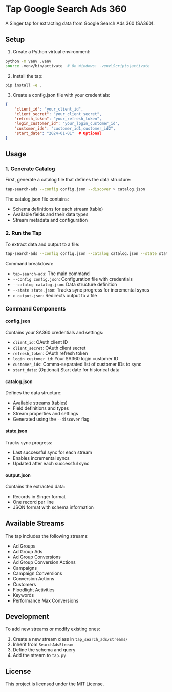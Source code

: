 # Tap Google Search Ads 360

A Singer tap for extracting data from Google Search Ads 360 (SA360).

## Setup

1. Create a Python virtual environment:
```bash
python -m venv .venv
source .venv/bin/activate  # On Windows: .venv\Scripts\activate
```

2. Install the tap:
```bash
pip install -e .
```

3. Create a config.json file with your credentials:
```json
{
    "client_id": "your_client_id",
    "client_secret": "your_client_secret",
    "refresh_token": "your_refresh_token",
    "login_customer_id": "your_login_customer_id",
    "customer_ids": "customer_id1,customer_id2",
    "start_date": "2024-01-01"  # Optional
}
```

## Usage

### 1. Generate Catalog

First, generate a catalog file that defines the data structure:

```bash
tap-search-ads --config config.json --discover > catalog.json
```

The catalog.json file contains:
- Schema definitions for each stream (table)
- Available fields and their data types
- Stream metadata and configuration

### 2. Run the Tap

To extract data and output to a file:

```bash
tap-search-ads --config config.json --catalog catalog.json --state state.json > output.json
```

Command breakdown:
- `tap-search-ads`: The main command
- `--config config.json`: Configuration file with credentials
- `--catalog catalog.json`: Data structure definition
- `--state state.json`: Tracks sync progress for incremental syncs
- `> output.json`: Redirects output to a file

### Command Components

#### config.json
Contains your SA360 credentials and settings:
- `client_id`: OAuth client ID
- `client_secret`: OAuth client secret
- `refresh_token`: OAuth refresh token
- `login_customer_id`: Your SA360 login customer ID
- `customer_ids`: Comma-separated list of customer IDs to sync
- `start_date`: (Optional) Start date for historical data

#### catalog.json
Defines the data structure:
- Available streams (tables)
- Field definitions and types
- Stream properties and settings
- Generated using the `--discover` flag

#### state.json
Tracks sync progress:
- Last successful sync for each stream
- Enables incremental syncs
- Updated after each successful sync

#### output.json
Contains the extracted data:
- Records in Singer format
- One record per line
- JSON format with schema information

## Available Streams

The tap includes the following streams:
- Ad Groups
- Ad Group Ads
- Ad Group Conversions
- Ad Group Conversion Actions
- Campaigns
- Campaign Conversions
- Conversion Actions
- Customers
- Floodlight Activities
- Keywords
- Performance Max Conversions

## Development

To add new streams or modify existing ones:
1. Create a new stream class in `tap_search_ads/streams/`
2. Inherit from `SearchAdsStream`
3. Define the schema and query
4. Add the stream to `tap.py`

## License

This project is licensed under the MIT License.
